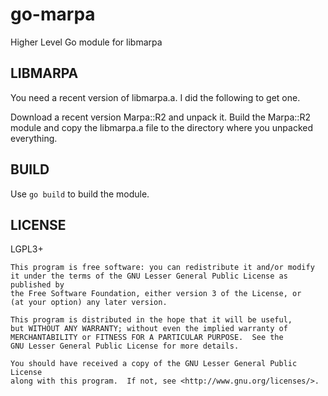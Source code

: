 go-marpa
========

Higher Level Go module for libmarpa


LIBMARPA
--------

You need a recent version of libmarpa.a. I did the following to get one.

Download a recent version Marpa::R2 and unpack it. Build the Marpa::R2 module
and copy the libmarpa.a file to the directory where you unpacked everything.

BUILD
-----

Use `go build` to build the module.

LICENSE
-------
LGPL3+

    This program is free software: you can redistribute it and/or modify
    it under the terms of the GNU Lesser General Public License as published by
    the Free Software Foundation, either version 3 of the License, or
    (at your option) any later version.

    This program is distributed in the hope that it will be useful,
    but WITHOUT ANY WARRANTY; without even the implied warranty of
    MERCHANTABILITY or FITNESS FOR A PARTICULAR PURPOSE.  See the
    GNU Lesser General Public License for more details.

    You should have received a copy of the GNU Lesser General Public License
    along with this program.  If not, see <http://www.gnu.org/licenses/>.
